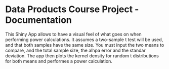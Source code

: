 # Data Products Course Project - Documentation

This Shiny App allows to have a visual feel of what goes on when performing power calculations.
It assumes a two-sample t test will be used, and that both samples have the same size.
You must input the two means to compare, and the total sample size, the alhpa error and the standar deviation.
The app then plots the kernel density for random t distributions for both means and performes a power calculation.

